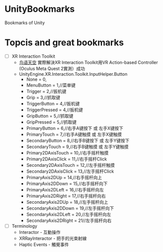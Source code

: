 # UnityBookmarks
Bookmarks of Unity

# Topcis and great bookmarks
- [ ] XR Interaction Toolkit
  * [鸟语天空](http://www.devacg.com/?post=1500) 實際解決XR Interaction Toolkit用VR Action-based Controller (Oculus Meta Quest 2實測）成功
  * UnityEngine.XR.Interaction.Toolkit.InputHelper.Button
    - None = 0,
    - MenuButton = 1,//菜单键
    - Trigger = 2,//扳机键
    - Grip = 3,//抓取键
    - TriggerButton = 4,//扳机键
    - TriggerPressed = 4,//扳机键
    - GripButton = 5,//抓取键
    - GripPressed = 5,//抓取键
    - PrimaryButton = 6,//右手A键按下 或 左手X键按下
    - PrimaryTouch = 7,//右手A键触摸 或 左手X键触摸
    - SecondaryButton = 8,//右手B键按下 或 左手Y键按下
    - SecondaryTouch = 9,//右手B键触摸 或 左手Y键触摸
    - Primary2DAxisTouch = 10,//右手摇杆触摸
    - Primary2DAxisClick = 11,//右手摇杆Click
    - Secondary2DAxisTouch = 12,//左手摇杆触摸
    - Secondary2DAxisClick = 13,//左手摇杆Click
    - PrimaryAxis2DUp = 14,//右手摇杆向上
    - PrimaryAxis2DDown = 15,//右手摇杆向下
    - PrimaryAxis2DLeft = 16,//右手摇杆向左
    - PrimaryAxis2DRight = 17,//右手摇杆向右
    - SecondaryAxis2DUp = 18,//左手摇杆向上
    - SecondaryAxis2DDown = 19,//左手摇杆向下
    - SecondaryAxis2DLeft = 20,//左手摇杆向左
    - SecondaryAxis2DRight = 21//左手摇杆向右 
- [ ] Terminology
  * Interactor - 互動操作 
  * XRRayInteractor - 把手的光束射線
  * Haptic Events - 觸覺事件

